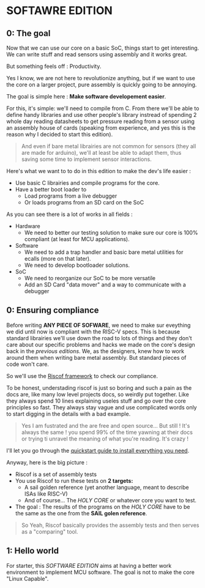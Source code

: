 <!--
SOFTWARE EDITION TUTORIAL

AUTHOR :  BABIN-RIBY Hugo a.k.a. BRH

Plese refer to the LICENSE for legal details on this document

LAST EDIT : 05/25
-->

# SOFTAWRE EDITION

## 0: The goal

Now that we can use our core on a basic SoC, things start to get interesting. We can write stuff and read sensors using assembly and it works great.

But something feels off : Productivity.

Yes I know, we are not here to revolutionize anything, but if we want to use the core on a larger project, pure assembly is quickly going to be annoying.

The goal is simple here : **Make software developement easier**.

For this, it's simple: we'll need to compile from C. From there we'll be able to define handy libraries and use other people's library instread of spending 2 whole day reading datasheets to get pressure reading from a sensor using an assembly house of cards (speaking from experience, and yes this is the reason why I decided to start this edition).

> And even if bare metal librairies are not common for sensors (they all are made for arduino), we'll at least be able to adapt them, thus saving some time to implement sensor interactions.

Here's what we want to to do in this edition to make the dev's life easier :

- Use basic C librairies and compile programs for the core.
- Have a better boot loader to
  - Load programs from a live debugger
  - Or loads programs from an SD card on the SoC

As you can see there is a lot of works in all fields :

- Hardware
  - We need to better our testing solution to make sure our core is 100% compliant (at least for MCU applications).
- Software
  - We need to add a trap handler and basic bare metal utilities for ecalls (more on that later).
  - We need to develop bootloader solutions.
- SoC
  - We need to reorganize our SoC to be more versatile
  - Add an SD Card "data mover" and a way to communicate with a debugger

## 0: Ensuring compliance

Before writing **ANY PIECE OF SOFWARE**, we need to make sur eveything we did until now is compliant with the RISC-V specs. This is because standard librairies we'll use down the road to lots of things and they don't care about our specific problems and hacks we made on the core's design back in the *previous editions*. We, as the designers, knew how to work around them when writing bare metal assembly. But standard pieces of code won't care.

So we'll use the [Riscof framework](https://riscof.readthedocs.io/en/latest/intro.html) to check our compliance.

To be honest, understading riscof is just so boring and such a pain as the docs are, like many low level projects docs, so weirdly put together. Like they always spend 10 lines explaining useles stuff and go over the core principles so fast. They always stay vague and use complicated words only to start digging in the details with a bad example.

> Yes I am fustrated and the are free and open source... But still ! It's always the same ! you spend 99% of the time yawning at their docs or trying ti unravel the meaning of what you're reading. It's crazy !

I'll let you go through the [quickstart guide to install everything you need](https://riscof.readthedocs.io/en/latest/installation.html).

Anyway, here is the big picture :

- Riscof is a set of assembly tests
- You use Riscof to run these tests on **2 targets:**
  - A sail golden reference (yet another language, meant to describe ISAs like RISC-V)
  - And of course... The *HOLY CORE* or whatever core you want to test.
- The goal : The results of the programs on the *HOLY CORE* have to be the same as the one from the **SAIL golen reference**.

> So Yeah, Riscof basically provides the assembly tests and then serves as a "comparing" tool.

## 1: Hello world

For starter, this *SOFTWARE EDITION* aims at having a better work environment to implement MCU software. The goal is not to make the core "Linux Capable".

